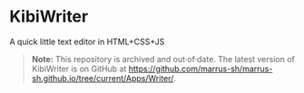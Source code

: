 #  KibiWriter  #

A quick little text editor in HTML+CSS+JS

> **Note:**
> This repository is archived and out·of·date.
> The latest version of KibiWriter is on GitHub at <https://github.com/marrus-sh/marrus-sh.github.io/tree/current/Apps/Writer/>.

